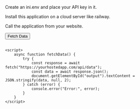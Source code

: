 Create an ini.env and place your API key in it.

Install this application on a cloud server like railway.

Call the application from your website.

  <button onclick="fetchData()">Fetch Data</button>
    <pre id="output"></pre>

    <script>
        async function fetchData() {
            try {
                const response = await fetch("https://yourhostedapp.com/api/data");
                const data = await response.json();
                document.getElementById("output").textContent = JSON.stringify(data, null, 2);
            } catch (error) {
                console.error("Error:", error);
            }
        }
    </script>
